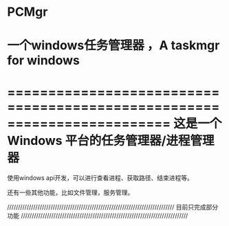 # PCMgr
一个windows任务管理器 ，A taskmgr for windows
===
========================================================================
    这是一个 Windows 平台的任务管理器/进程管理器
========================================================================

使用windows api开发，可以进行查看进程、获取路径、结束进程等。

还有一些其他功能，比如文件管理，服务管理。

/////////////////////////////////////////////////////////////////////////////
目前只完成部分功能
/////////////////////////////////////////////////////////////////////////////
